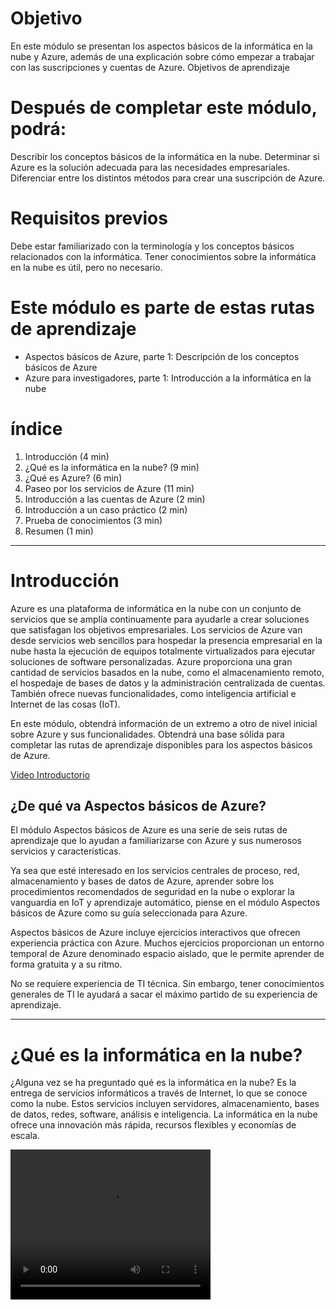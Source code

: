 # Objetivo
En este módulo se presentan los aspectos básicos de la informática en la nube y Azure, además de una explicación sobre cómo empezar a trabajar con las suscripciones y cuentas de Azure.
Objetivos de aprendizaje

# Después de completar este módulo, podrá:
Describir los conceptos básicos de la informática en la nube.
Determinar si Azure es la solución adecuada para las necesidades empresariales.
Diferenciar entre los distintos métodos para crear una suscripción de Azure.

# Requisitos previos
Debe estar familiarizado con la terminología y los conceptos básicos relacionados con la informática.
Tener conocimientos sobre la informática en la nube es útil, pero no necesario.

# Este módulo es parte de estas rutas de aprendizaje
* Aspectos básicos de Azure, parte 1: Descripción de los conceptos básicos de Azure
* Azure para investigadores, parte 1: Introducción a la informática en la nube

# índice
1. Introducción (4 min)
2. ¿Qué es la informática en la nube? (9 min)
3. ¿Qué es Azure? (6 min)
4. Paseo por los servicios de Azure (11 min)
5. Introducción a las cuentas de Azure (2 min)
6. Introducción a un caso práctico (2 min)
7. Prueba de conocimientos (3 min)
8. Resumen (1 min)

---

# Introducción
Azure es una plataforma de informática en la nube con un conjunto de servicios que se amplía continuamente para ayudarle a crear soluciones que satisfagan los objetivos empresariales. Los servicios de Azure van desde servicios web sencillos para hospedar la presencia empresarial en la nube hasta la ejecución de equipos totalmente virtualizados para ejecutar soluciones de software personalizadas. Azure proporciona una gran cantidad de servicios basados en la nube, como el almacenamiento remoto, el hospedaje de bases de datos y la administración centralizada de cuentas. También ofrece nuevas funcionalidades, como inteligencia artificial e Internet de las cosas (IoT).

En este módulo, obtendrá información de un extremo a otro de nivel inicial sobre Azure y sus funcionalidades. Obtendrá una base sólida para completar las rutas de aprendizaje disponibles para los aspectos básicos de Azure.

[Video Introductorio](https://www.microsoft.com/es-mx/videoplayer/embed/RE4Ibng?postJsllMsg=true&autoCaptions=es-mx)

## ¿De qué va Aspectos básicos de Azure?
El módulo Aspectos básicos de Azure es una serie de seis rutas de aprendizaje que lo ayudan a familiarizarse con Azure y sus numerosos servicios y características.

Ya sea que esté interesado en los servicios centrales de proceso, red, almacenamiento y bases de datos de Azure, aprender sobre los procedimientos recomendados de seguridad en la nube o explorar la vanguardia en IoT y aprendizaje automático, piense en el módulo Aspectos básicos de Azure como su guía seleccionada para Azure.

Aspectos básicos de Azure incluye ejercicios interactivos que ofrecen experiencia práctica con Azure. Muchos ejercicios proporcionan un entorno temporal de Azure denominado espacio aislado, que le permite aprender de forma gratuita y a su ritmo.

No se requiere experiencia de TI técnica. Sin embargo, tener conocimientos generales de TI le ayudará a sacar el máximo partido de su experiencia de aprendizaje.

---
# ¿Qué es la informática en la nube?
¿Alguna vez se ha preguntado qué es la informática en la nube? Es la entrega de servicios informáticos a través de Internet, lo que se conoce como la nube. Estos servicios incluyen servidores, almacenamiento, bases de datos, redes, software, análisis e inteligencia. La informática en la nube ofrece una innovación más rápida, recursos flexibles y economías de escala.

 <video width="320" height="240" controls src="https://www.microsoft.com/es-mx/videoplayer/embed/RE4LyBB?postJsllMsg=true&autoCaptions=es-mx">
</video> 